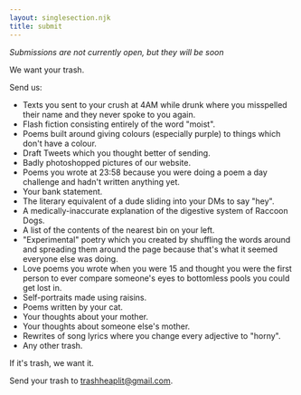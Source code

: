 ```yaml
---
layout: singlesection.njk
title: submit
---
```


_Submissions are not currently open, but they will be soon_

We want your trash.

Send us:

- Texts you sent to your crush at 4AM while drunk where you misspelled their name and they never spoke to you again.
- Flash fiction consisting entirely of the word "moist".
- Poems built around giving colours (especially purple) to things which don't have a colour.
- Draft Tweets which you thought better of sending.
- Badly photoshopped pictures of our website.
- Poems you wrote at 23:58 because you were doing a poem a day challenge and hadn't written anything yet.
- Your bank statement.
- The literary equivalent of a dude sliding into your DMs to say "hey".
- A medically-inaccurate explanation of the digestive system of Raccoon Dogs.
- A list of the contents of the nearest bin on your left.
- "Experimental" poetry which you created by shuffling the words around and spreading them around the page because that's what it seemed everyone else was doing.
- Love poems you wrote when you were 15 and thought you were the first person to ever compare someone's eyes to bottomless pools you could get lost in.
- Self-portraits made using raisins.
- Poems written by your cat.
- Your thoughts about your mother.
- Your thoughts about someone else's mother.
- Rewrites of song lyrics where you change every adjective to "horny".
- Any other trash.

If it's trash, we want it.

Send your trash to [trashheaplit@gmail.com](mailto:trashheaplit@gmail.com).